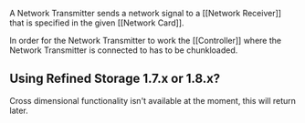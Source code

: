 A Network Transmitter sends a network signal to a [[Network Receiver]] that is specified in the given [[Network Card]].

In order for the Network Transmitter to work the [[Controller]] where the Network Transmitter is connected to has to be chunkloaded.

## Using Refined Storage 1.7.x or 1.8.x?
Cross dimensional functionality isn't available at the moment, this will return later.